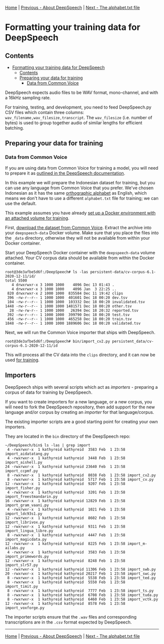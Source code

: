 [Home](README.md) | [Previous - About DeepSpeech](DEEPSPEECH.md) | [Next - The alphabet.txt file](ALPHABET.md)

# Formatting your training data for DeepSpeech

## Contents

- [Formatting your training data for DeepSpeech](#formatting-your-training-data-for-deepspeech)
  * [Contents](#contents)
  * [Preparing your data for training](#preparing-your-data-for-training)
    + [Data from Common Voice](#data-from-common-voice)

DeepSpeech expects audio files to be WAV format, mono-channel, and with a 16kHz sampling rate.

For training, testing, and development, you need to feed DeepSpeech.py CSV files which contain three columns: `wav_filename,wav_filesize,transcript`. The `wav_filesize` (i.e. number of bytes) is used to group together audio of similar lengths for efficient batching.

## Preparing your data for training

### Data from Common Voice

If you are using data from Common Voice for training a model, you will need to prepare it as [outlined in the DeepSpeech documentation](https://deepspeech.readthedocs.io/en/master/TRAINING.html#common-voice-training-data).

In this example we will prepare the Indonesian dataset for training, but you can use any language from Common Voice that you prefer. We've chosen Indonesian as it has the same [orthographic alphabet](ALPHABET.md) as English, which means we don't have to use a different `alphabet.txt` file for training; we can use the default.

This example assumes you have already [set up a Docker environment with an attached volume for training](TRAINING.md).

First, [download the dataset from Common Voice](https://commonvoice.mozilla.org/en/datasets). Extract the archive into your `deepspeech-data` Docker volume. Make sure that you place the files into the `_data` directory, otherwise they will not be available from within your Docker container.

Start your DeepSpeech Docker container with the `deepspeech-data` volume attached. Your CV corpus data should be available from within the Docker container.

 ```
 root@3de3afbe5d6f:/DeepSpeech# ls -las persistent-data/cv-corpus-6.1-2020-12-11/id/
 total 5500
    4 drwxrwxr-x 3 1000 1000    4096 Dec 13 01:43 .
    4 drwxrwxr-x 3 1000 1000    4096 Jan  3 22:25 ..
  820 drwxrwxr-x 2 1000 1000  835584 Dec 11 19:42 clips
  396 -rw-r--r-- 1 1000 1000  401601 Dec 18 00:20 dev.tsv
  104 -rw-r--r-- 1 1000 1000  103332 Dec 18 00:20 invalidated.tsv
 1448 -rw-r--r-- 1 1000 1000 1481571 Dec 18 00:20 other.tsv
   28 -rw-rw-r-- 1 1000 1000   26394 Dec 18 20:32 reported.tsv
  392 -rw-r--r-- 1 1000 1000  399790 Dec 18 00:20 test.tsv
  456 -rw-r--r-- 1 1000 1000  465258 Dec 18 00:20 train.tsv
 1848 -rw-r--r-- 1 1000 1000 1889606 Dec 18 00:20 validated.tsv
```

Next, we will run the Common Voice importer that ships with DeepSpeech.

```
root@3de3afbe5d6f:/DeepSpeech# bin/import_cv2.py persistent_data/cv-corpus-6.1-2020-12-11/id
```

This will process all the CV data into the `clips` directory, and it can now be used [for training](TRAINING.md).

## Importers

DeepSpeech ships with several scripts which act as _importers_ - preparing a corpus of data for training by DeepSpeech.

If you want to create importers for a new language, or a new corpus, you will need to fork the DeepSpeech repository, then add support for the new language and/or corpus by creating an _importer_ for that language/corpus.

The existing importer scripts are a good starting point for creating your own importers.

They are located in the `bin` directory of the DeepSpeech repo:

```
~/DeepSpeech/bin$ ls -las | grep import
 4 -rwxrwxr-x  1 kathyreid kathyreid  3583 Feb  1 23:58 import_aidatatang.py
 4 -rwxrwxr-x  1 kathyreid kathyreid  3448 Feb  1 23:58 import_aishell.py
24 -rwxrwxr-x  1 kathyreid kathyreid 23640 Feb  1 23:58 import_ccpmf.py
 8 -rwxrwxr-x  1 kathyreid kathyreid  8038 Feb  1 23:58 import_cv2.py
 8 -rwxrwxr-x  1 kathyreid kathyreid  5717 Feb  1 23:58 import_cv.py
12 -rwxrwxr-x  1 kathyreid kathyreid  9207 Feb  1 23:58 import_fisher.py
 4 -rwxrwxr-x  1 kathyreid kathyreid  3201 Feb  1 23:58 import_freestmandarin.py
16 -rwxrwxr-x  1 kathyreid kathyreid 12829 Feb  1 23:58 import_gram_vaani.py
 4 -rwxrwxr-x  1 kathyreid kathyreid  1021 Feb  1 23:58 import_ldc93s1.py
12 -rwxrwxr-x  1 kathyreid kathyreid  8602 Feb  1 23:58 import_librivox.py
12 -rwxrwxr-x  1 kathyreid kathyreid  9311 Feb  1 23:58 import_lingua_libre.py
 8 -rwxrwxr-x  1 kathyreid kathyreid  4447 Feb  1 23:58 import_magicdata.py
12 -rwxrwxr-x  1 kathyreid kathyreid  8225 Feb  1 23:58 import_m-ailabs.py
 4 -rwxrwxr-x  1 kathyreid kathyreid  3583 Feb  1 23:58 import_primewords.py
12 -rwxrwxr-x  1 kathyreid kathyreid  8248 Feb  1 23:58 import_slr57.py
12 -rwxrwxr-x  1 kathyreid kathyreid 11306 Feb  1 23:58 import_swb.py
20 -rwxrwxr-x  1 kathyreid kathyreid 20217 Feb  1 23:58 import_swc.py
 8 -rwxrwxr-x  1 kathyreid kathyreid  5538 Feb  1 23:58 import_ted.py
 8 -rwxrwxr-x  1 kathyreid kathyreid  5550 Feb  1 23:58 import_timit.py
 8 -rwxrwxr-x  1 kathyreid kathyreid  7777 Feb  1 23:58 import_ts.py
 8 -rwxrwxr-x  1 kathyreid kathyreid  6708 Feb  1 23:58 import_tuda.py
 8 -rwxrwxr-x  1 kathyreid kathyreid  6460 Feb  1 23:58 import_vctk.py
12 -rwxrwxr-x  1 kathyreid kathyreid  8578 Feb  1 23:58 import_voxforge.py
```

The importer scripts ensure that the `.wav` files and corresponding transcriptions are in the `.csv` format expected by DeepSpeech. 

---

[Home](README.md) | [Previous - About DeepSpeech](DEEPSPEECH.md) | [Next - The alphabet.txt file](ALPHABET.md)
